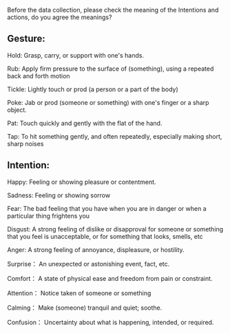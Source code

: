 Before the data collection, please check the meaning of the Intentions and actions, do you agree the meanings? 

## Gesture:

Hold:  Grasp, carry, or support with one's hands.

Rub:  Apply firm pressure to the surface of (something), using a repeated back and forth motion

Tickle:  Lightly touch or prod (a person or a part of the body) 

Poke:  Jab or prod (someone or something) with one's finger or a sharp object.

Pat:  Touch quickly and gently with the flat of the hand.

Tap:  To hit something gently, and often repeatedly, especially making short, sharp noises




## Intention:

Happy:  Feeling or showing pleasure or contentment.    

Sadness:  Feeling or showing sorrow  

Fear:  The bad feeling that you have when you are in danger or when a particular thing frightens you  

Disgust:  A strong feeling of dislike or disapproval for someone or something that you feel is unacceptable, or for something that looks, smells, etc   

Anger:   A strong feeling of annoyance, displeasure, or hostility.  

Surprise：  An unexpected or astonishing event, fact, etc.  

Comfort：  A state of physical ease and freedom from pain or constraint.

Attention：  Notice taken of someone or something

Calming： Make (someone) tranquil and quiet; soothe.  

Confusion： Uncertainty about what is happening, intended, or required.
